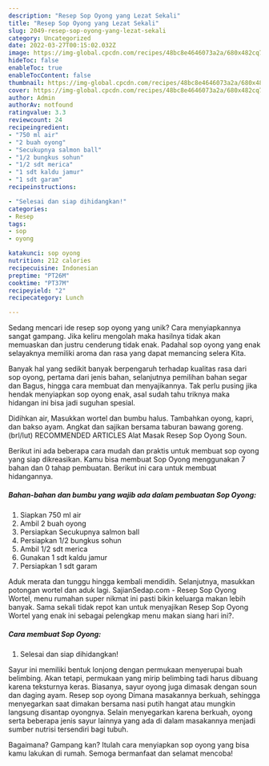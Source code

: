 ```yaml
---
description: "Resep Sop Oyong yang Lezat Sekali"
title: "Resep Sop Oyong yang Lezat Sekali"
slug: 2049-resep-sop-oyong-yang-lezat-sekali
category: Uncategorized
date: 2022-03-27T00:15:02.032Z
image: https://img-global.cpcdn.com/recipes/48bc8e4646073a2a/680x482cq70/sop-oyong-foto-resep-utama.jpg
hideToc: false
enableToc: true
enableTocContent: false
thumbnail: https://img-global.cpcdn.com/recipes/48bc8e4646073a2a/680x482cq70/sop-oyong-foto-resep-utama.jpg
cover: https://img-global.cpcdn.com/recipes/48bc8e4646073a2a/680x482cq70/sop-oyong-foto-resep-utama.jpg
author: Admin
authorAv: notfound
ratingvalue: 3.3
reviewcount: 24
recipeingredient:
- "750 ml air"
- "2 buah oyong"
- "Secukupnya salmon ball"
- "1/2 bungkus sohun"
- "1/2 sdt merica"
- "1 sdt kaldu jamur"
- "1 sdt garam"
recipeinstructions:

- "Selesai dan siap dihidangkan!"
categories:
- Resep
tags:
- sop
- oyong

katakunci: sop oyong 
nutrition: 212 calories
recipecuisine: Indonesian
preptime: "PT26M"
cooktime: "PT37M"
recipeyield: "2"
recipecategory: Lunch

---
```





Sedang mencari ide resep sop oyong yang unik? Cara menyiapkannya sangat gampang. Jika keliru mengolah maka hasilnya tidak akan memuaskan dan justru cenderung tidak enak. Padahal sop oyong yang enak selayaknya memiliki aroma dan rasa yang dapat memancing selera Kita.





Banyak hal yang sedikit banyak berpengaruh terhadap kualitas rasa dari sop oyong, pertama dari jenis bahan, selanjutnya pemilihan bahan segar dan Bagus, hingga cara membuat dan menyajikannya. Tak perlu pusing jika hendak menyiapkan sop oyong enak,      asal sudah tahu triknya maka hidangan ini bisa jadi suguhan spesial.














Didihkan air, Masukkan wortel dan bumbu halus. Tambahkan oyong, kapri, dan bakso ayam. Angkat dan sajikan bersama taburan bawang goreng. (brl/lut) RECOMMENDED ARTICLES Alat Masak Resep Sop Oyong Soun.






Berikut ini ada beberapa cara mudah dan praktis untuk membuat sop oyong yang siap dikreasikan. Kamu bisa membuat Sop Oyong menggunakan 7 bahan dan 0 tahap pembuatan. Berikut ini cara untuk membuat hidangannya.

<!--inarticleads1-->

##### Bahan-bahan dan bumbu yang wajib ada dalam pembuatan Sop Oyong:

1. Siapkan 750 ml air
1. Ambil 2 buah oyong
1. Persiapkan Secukupnya salmon ball
1. Persiapkan 1/2 bungkus sohun
1. Ambil 1/2 sdt merica
1. Gunakan 1 sdt kaldu jamur
1. Persiapkan 1 sdt garam


Aduk merata dan tunggu hingga kembali mendidih. Selanjutnya, masukkan potongan wortel dan aduk lagi. SajianSedap.com - Resep Sop Oyong Wortel, menu rumahan super nikmat ini pasti bikin keluarga makan lebih banyak. Sama sekali tidak repot kan untuk menyajikan Resep Sop Oyong Wortel yang enak ini sebagai pelengkap menu makan siang hari ini?. 

<!--inarticleads2-->

##### Cara membuat Sop Oyong:


1. Selesai dan siap dihidangkan!

Sayur ini memiliki bentuk lonjong dengan permukaan menyerupai buah belimbing. Akan tetapi, permukaan yang mirip belimbing tadi harus dibuang karena teksturnya keras. Biasanya, sayur oyong juga dimasak dengan soun dan daging ayam. Resep sop oyong Dimana masakannya berkuah, sehingga menyegarkan saat dimakan bersama nasi putih hangat atau mungkin langsung disantap oyongnya. Selain menyegarkan karena berkuah, oyong serta beberapa jenis sayur lainnya yang ada di dalam masakannya menjadi sumber nutrisi tersendiri bagi tubuh. 

Bagaimana? Gampang kan? Itulah cara menyiapkan sop oyong yang bisa kamu lakukan di rumah. Semoga bermanfaat dan selamat mencoba!
